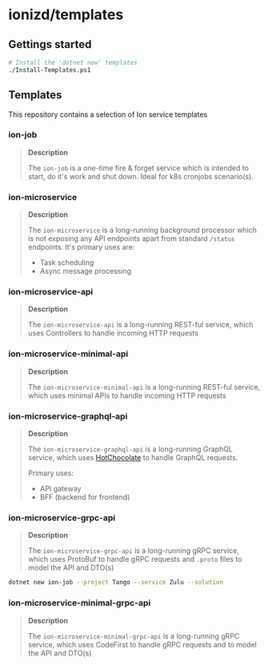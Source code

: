 # ionizd/templates

## Gettings started

```bash
# Install the 'dotnet new' templates
./Install-Templates.ps1
```
## Templates

This repository contains a selection of Ion service templates

### ion-job

> **Description**
>
> The `ion-job` is a one-time fire & forget service which is intended to start, do it's work and shut down. Ideal for k8s cronjobs scenario(s).

### ion-microservice

> **Description**
>
> The `ion-microservice` is a long-running background processor which is not exposing any API endpoints apart from standard `/status` endpoints. It's primary uses are:
> - Task scheduling
> - Async message processing

### ion-microservice-api

> **Description**
>
> The `ion-microservice-api` is a long-running REST-ful service, which uses Controllers to handle incoming HTTP requests

### ion-microservice-minimal-api

> **Description**
>
> The `ion-microservice-minimal-api` is a long-running REST-ful service, which uses minimal APIs to handle incoming HTTP requests

### ion-microservice-graphql-api

> **Description**
>
> The `ion-microservice-graphql-api` is a long-running GraphQL service, which uses [HotChocolate](https://chillicream.com/docs/hotchocolate) to handle GraphQL requests. 
>
> Primary uses:
> - API gateway
> - BFF (backend for frontend)

### ion-microservice-grpc-api

> **Description**
>
> The `ion-microservice-grpc-api` is a long-running gRPC service, which uses ProtoBuf to handle gRPC requests and `.proto` files to model the API and DTO(s)

```bash
dotnet new ion-job --project Tango --service Zulu --solution 
```

### ion-microservice-minimal-grpc-api

> **Description**
>
> The `ion-microservice-minimal-grpc-api` is a long-running gRPC service, which uses CodeFirst to handle gRPC requests and to model the API and DTO(s)

